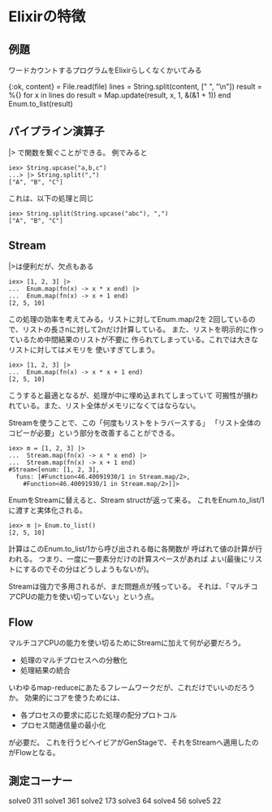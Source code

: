 # Elixirの特徴

## 例題

ワードカウントするプログラムをElixirらしくなくかいてみる

{:ok, content} = File.read(file)
lines = String.split(content, [" ", "\n"])
result = %{}
for x in lines do
    result = Map.update(result, x, 1, &(&1 + 1))
end
Enum.to_list(result)

## パイプライン演算子

|> で関数を繋ぐことができる。
例でみると
 
    iex> String.upcase("a,b,c")
    ...> |> String.split(",")
    ["A", "B", "C"]
 
これは、以下の処理と同じ

    iex> String.split(String.upcase("abc"), ",")
    ["A", "B", "C"]

## Stream

|>は便利だが、欠点もある

    iex> [1, 2, 3] |>
    ...  Enum.map(fn(x) -> x * x end) |>
    ...  Enum.map(fn(x) -> x + 1 end)
    [2, 5, 10]

この処理の効率を考えてみる。リストに対してEnum.map/2を
2回しているので、リストの長さnに対して2nだけ計算している。
また、リストを明示的に作っているため中間結果のリストが不要に
作られてしまっている。これでは大きなリストに対してはメモリを
使いすぎてしまう。

    iex> [1, 2, 3] |>
    ...  Enum.map(fn(x) -> x * x + 1 end)
    [2, 5, 10]

こうすると最適となるが、処理が中に埋め込まれてしまっていて
可搬性が損われている。また、リスト全体がメモリになくてはならない。

Streamを使うことで、この「何度もリストをトラバースする」
「リスト全体のコピーが必要」という部分を改善することができる。

    iex> m = [1, 2, 3] |>
    ...  Stream.map(fn(x) -> x * x end) |>
    ...  Stream.map(fn(x) -> x + 1 end) 
    #Stream<[enum: [1, 2, 3],
      funs: [#Function<46.40091930/1 in Stream.map/2>,
        #Function<46.40091930/1 in Stream.map/2>]]>

EnumをStreamに替えると、Stream structが返って来る。
これをEnum.to_list/1に渡すと実体化される。

    iex> m |> Enum.to_list()
    [2, 5, 10]

計算はこのEnum.to_list/1から呼び出される毎に各関数が
呼ばれて値の計算が行われる。
つまり、一度に一要素分だけの計算スペースがあれば
よい(最後にリストにするのでその分はどうしようもないが)。

Streamは強力で多用されるが、まだ問題点が残っている。
それは、「マルチコアCPUの能力を使い切っていない」という点。

## Flow

マルチコアCPUの能力を使い切るためにStreamに加えて何が必要だろう。

* 処理のマルチプロセスへの分散化
* 処理結果の統合

いわゆるmap-reduceにあたるフレームワークだが、これだけでいいのだろうか。
効果的にコアを使うためには、

* 各プロセスの要求に応じた処理の配分プロトコル
* プロセス間通信量の最小化

が必要だ。
これを行うビヘイビアがGenStageで、それをStreamへ適用したのがFlowとなる。

## 測定コーナー
  
solve0 311
solve1 361
solve2 173
solve3 64
solve4 56
solve5 22
